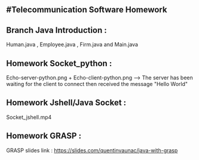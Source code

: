 #Telecommunication Software Homework
-

Branch Java Introduction : 
-
Human.java , Employee.java , Firm.java and Main.java

Homework Socket_python : 
-
Echo-server-python.png + Echo-client-python.png 
--> The server has been waiting for the client to connect then received the message "Hello World"

Homework Jshell/Java Socket : 
-
Socket_jshell.mp4

Homework GRASP :
-
GRASP slides link : https://slides.com/quentinvaunac/java-with-grasp
